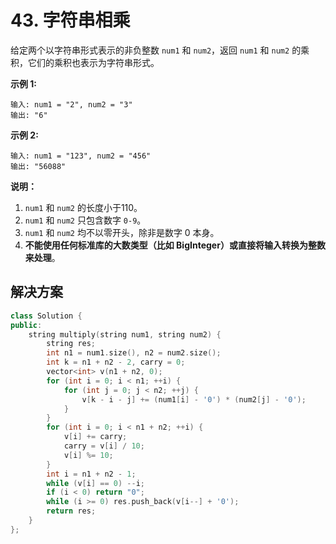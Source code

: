 # 43. 字符串相乘

给定两个以字符串形式表示的非负整数 `num1` 和 `num2`，返回 `num1` 和 `num2` 的乘积，它们的乘积也表示为字符串形式。

**示例 1:**

```
输入: num1 = "2", num2 = "3"
输出: "6"
```

**示例 2:**

```
输入: num1 = "123", num2 = "456"
输出: "56088"
```

**说明：**

1. `num1` 和 `num2` 的长度小于110。
2. `num1` 和 `num2` 只包含数字 `0-9`。
3. `num1` 和 `num2` 均不以零开头，除非是数字 0 本身。
4. **不能使用任何标准库的大数类型（比如 BigInteger）**或**直接将输入转换为整数来处理**。

## 解决方案

```c++
class Solution {
public:
    string multiply(string num1, string num2) {
        string res;
        int n1 = num1.size(), n2 = num2.size();
        int k = n1 + n2 - 2, carry = 0;
        vector<int> v(n1 + n2, 0);
        for (int i = 0; i < n1; ++i) {
            for (int j = 0; j < n2; ++j) {
                v[k - i - j] += (num1[i] - '0') * (num2[j] - '0');
            }
        }
        for (int i = 0; i < n1 + n2; ++i) {
            v[i] += carry;
            carry = v[i] / 10;
            v[i] %= 10;
        }
        int i = n1 + n2 - 1;
        while (v[i] == 0) --i;
        if (i < 0) return "0";
        while (i >= 0) res.push_back(v[i--] + '0');
        return res;
    }
};
```


